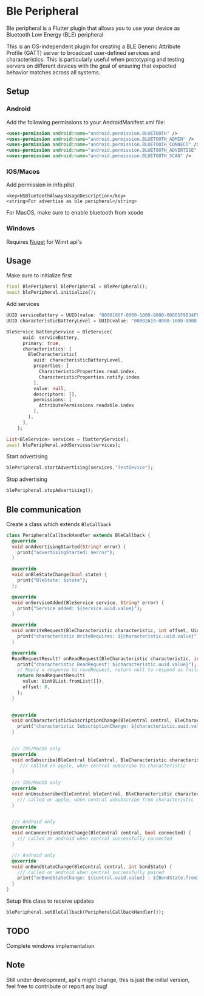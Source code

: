 # Ble Peripheral

Ble peripheral is a Flutter plugin that allows you to use your device as Bluetooth Low Energy (BLE) peripheral

This is an OS-independent plugin for creating a BLE Generic Attribute Profile (GATT) server to broadcast user-defined services and characteristics. This is particularly useful when prototyping and testing servers on different devices with the goal of ensuring that expected behavior matches across all systems.

## Setup

### Android

Add the following permissions to your AndroidManifest.xml file:

```xml
<uses-permission android:name="android.permission.BLUETOOTH" />
<uses-permission android:name="android.permission.BLUETOOTH_ADMIN" />
<uses-permission android:name="android.permission.BLUETOOTH_CONNECT" />
<uses-permission android:name="android.permission.BLUETOOTH_ADVERTISE" />
<uses-permission android:name="android.permission.BLUETOOTH_SCAN" />
```

### IOS/Macos

Add permission in info.plist

```
<key>NSBluetoothAlwaysUsageDescription</key>
<string>For advertise as ble peripheral</string>
```

For MacOS, make sure to enable bluetooth from xcode

### Windows

Requires [Nuget](https://www.nuget.org/downloads) for Winrt api's

## Usage

Make sure to initialize first

```dart
final BlePeripheral blePeripheral = BlePeripheral();
await blePeripheral.initialize();
```

Add services

```dart
UUID serviceBattery = UUID(value: "0000180F-0000-1000-8000-00805F9B34FB");
UUID characteristicBatteryLevel = UUID(value: "00002A19-0000-1000-8000-00805F9B34FB");

BleService batteryService = BleService(
      uuid: serviceBattery,
      primary: true,
      characteristics: [
        BleCharacteristic(
          uuid: characteristicBatteryLevel,
          properties: [
            CharacteristicProperties.read.index,
            CharacteristicProperties.notify.index
          ],
          value: null,
          descriptors: [],
          permissions: [
            AttributePermissions.readable.index
          ],
        ),
      ],
    );

List<BleService> services = [batteryService];
await blePeripheral.addServices(services);
```

Start advertising

```dart
blePeripheral.startAdvertising(services,"TestDevice");
```

Stop advertising

```dart
blePeripheral.stopAdvertising();
```

## Ble communication

Create a class which extends `BleCallback`

```dart
class PeripheralCallbackHandler extends BleCallback {
  @override
  void onAdvertisingStarted(String? error) {
    print("advertisingStarted: $error");
  }

  @override
  void onBleStateChange(bool state) {
    print("BleState: $state");
  };

  @override
  void onServiceAdded(BleService service, String? error) {
    print("Service added: ${service.uuid.value}");
  }

  @override
  void onWriteRequest(BleCharacteristic characteristic, int offset, Uint8List? value) {
    print("characteristic WriteRequires: ${characteristic.uuid.value}");
  }

  @override
  ReadRequestResult? onReadRequest(BleCharacteristic characteristic, int offset, Uint8List? value) {
    print("characteristic ReadRequest: ${characteristic.uuid.value}");
    // Reply a response to readRequest, return null to respond as failure
    return ReadRequestResult(
      value: Uint8List.fromList([]),
      offset: 0,
    );
  }

 
  @override
  void onCharacteristicSubscriptionChange(BleCentral central, BleCharacteristic characteristic, bool isSubscribed) {
    print("characteristic SubscriptionChange: ${characteristic.uuid.value}");
  }
  

  /// IOS/MacOS only  
  @override
  void onSubscribe(BleCentral bleCentral, BleCharacteristic characteristic){
     /// called on apple, when central subscribe to characteristic
  }
      
  /// IOS/MacOS only 
  @override
  void onUnsubscribe(BleCentral bleCentral, BleCharacteristic characteristic) {
    /// called on apple, when central unSubscribe from characteristic
  }


  /// Android only 
  @override
  void onConnectionStateChange(BleCentral central, bool connected) {
    /// called on android when central successfully connected
  }

  /// Android only 
  @override
  void onBondStateChange(BleCentral central, int bondState) {
    /// called on android when central successfully paired
    print("onBondStateChange: ${central.uuid.value} : ${BondState.fromInt(bondState)}");
  }
}
```

Setup this class to receive updates

```dart
blePeripheral.setBleCallback(PeripheralCallbackHandler());
```

## TODO

Complete windows implementation

## Note

Still under development, api's might change, this is just the initial version, feel free to contribute or report any bug!
